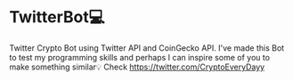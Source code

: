 # TwitterBot💻
Twitter Crypto Bot using Twitter API and CoinGecko API. I've made this Bot to test my programming skills and perhaps I can inspire some of you to make something similar💡
Check https://twitter.com/CryptoEveryDayy
